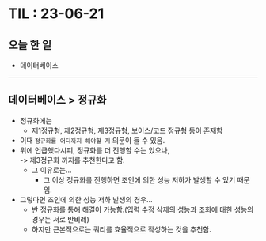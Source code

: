 # TIL : 23-06-21
## 오늘 한 일
- 데이터베이스
---
## 데이터베이스 > 정규화
- 정규화에는
    - 제1정규형, 제2정규형, 제3정규형, 보이스/코드 정규형 등이 존재함
- 이때 `정규화를 어디까지 해야할 지` 의문이 들 수 있음.
- 위에 언급했다시피, 정규화를 더 진행할 수는 있으나,   
    -> 제3정규화 까지를 추천한다고 함.
    - 그 이유로는...
        - 그 이상 정규화를 진행하면 조인에 의한 성능 저하가 발생할 수 있기 때문임.
- 그렇다면 조인에 의한 성능 저하 발생의 경우...
    - 반 정규화를 통해 해결이 가능함.(입력 수정 삭제의 성능과 조회에 대한 성능의 경우는 서로 반비례)
    - 하지만 근본적으로는 쿼리를 효율적으로 작성하는 것을 추천함.